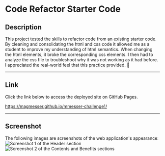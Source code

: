# Code Refactor Starter Code

## Description

This project tested the skills to refactor code from an existing starter code.  By cleaning and consolidating the html and css code it allowed me as a student to improve my understanding of html semantics.  When changing the html elements, it broke the corresponding css elements.  I then had to analyze the css file to troubleshoot why it was not working as it had before.  I appreciated the real-world feel that this practice provided. :tada:     

---

## Link

Click the link below to access the deployed site on GitHub Pages. 

https://magmesser.github.io/mmesser-challenge1/

---

## Screenshot

The following images are screenshots of the web application's appearance:
![Screenshot 1 of the Header section](/mmesser-challenge1/assets/images/Screen%20Shot%201.png)
![Screenshot 2 of the Contents and Benefits sections](/mmesser-challenge1/assets/images/Screen%20Shot%202.png)
